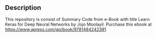 ## Description
This repository is consist of Summary Code from e-Book with title Learn Keras for Deep Neural Networks by Jojo Moolayil.
Purchase this ebook at https://www.apress.com/gp/book/9781484242391
